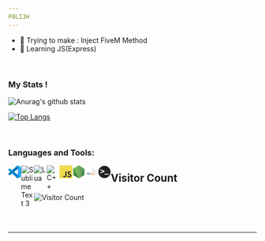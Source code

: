 ```yaml
---
P0LI3H
---
```

- 💠 Trying to make : Inject FiveM Method
- 💨 Learning JS(Express)


<br />

### My Stats !


![Anurag's github stats](https://github-readme-stats.vercel.app/api?username=p0li3h&count_private=true&show_icons=true?theme=merko)
<br />

[![Top Langs](https://github-readme-stats.vercel.app/api/top-langs/?username=p0li3h&?theme=merko&layout=compact)](https://github.com/anuraghazra/github-readme-stats)

<br />

### Languages and Tools:
<img align="left" alt="Visual Studio Code" width="26px" src="https://raw.githubusercontent.com/github/explore/80688e429a7d4ef2fca1e82350fe8e3517d3494d/topics/visual-studio-code/visual-studio-code.png" />
<img align="left" alt="Sublime Text 3" width="26px" src="https://upload.wikimedia.org/wikipedia/en/d/d2/Sublime_Text_3_logo.png" />
<img align="left" alt="Lua" width="26px" src="https://upload.wikimedia.org/wikipedia/commons/c/cf/Lua-Logo.svg" />
<img align="left" alt="C++" width="26px" src="https://w7.pngwing.com/pngs/889/976/png-transparent-the-c-programming-language-computer-programming-programming-miscellaneous-blue-computer.png" />

<img align="left" alt="JavaScript" width="26px" src="https://raw.githubusercontent.com/github/explore/80688e429a7d4ef2fca1e82350fe8e3517d3494d/topics/javascript/javascript.png" />
<img align="left" alt="Node.js" width="26px" src="https://raw.githubusercontent.com/github/explore/80688e429a7d4ef2fca1e82350fe8e3517d3494d/topics/nodejs/nodejs.png" />
<img align="left" alt="MySQL" width="26px" src="https://raw.githubusercontent.com/github/explore/80688e429a7d4ef2fca1e82350fe8e3517d3494d/topics/mysql/mysql.png" />
<img align="left" alt="Terminal" width="26px" src="https://raw.githubusercontent.com/github/explore/80688e429a7d4ef2fca1e82350fe8e3517d3494d/topics/terminal/terminal.png" />

## Visitor Count
![Visitor Count](https://profile-counter.glitch.me/p0li3h/count.svg)

<br />
<br />

---
